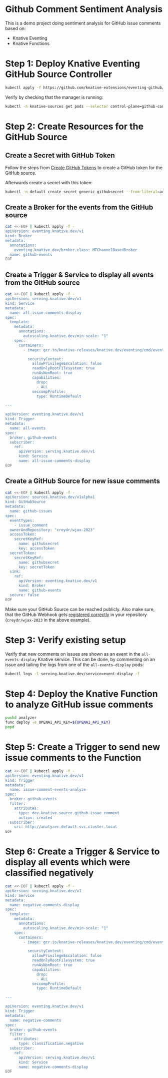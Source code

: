 # Github Comment Sentiment Analysis

This is a demo project doing sentiment analysis for GitHub issue comments based on:
* Knative Eventing
* Knative Functions

# Step 1: Deploy Knative Eventing GitHub Source Controller

```sh
kubectl apply -f https://github.com/knative-extensions/eventing-github/releases/download/knative-v1.11.1/github.yaml
```

Verify by checking that the manager is running:

```sh
kubectl -n knative-sources get pods --selector control-plane=github-controller-manager
```

# Step 2: Create Resources for the GitHub Source

## Create a Secret with GitHub Token

Follow the steps from [Create GitHub Tokens](https://github.com/knative/docs/tree/main/code-samples/eventing/github-source#create-github-tokens) to create a GitHub token for the GitHub source.

Afterwards create a secret with this token:

```sh
kubectl -n default create secret generic githubsecret --from-literal=accessToken=<your-token> --from-literal secretToken=$(head -c 8 /dev/urandom)
```

## Create a Broker for the events from the GitHub source

```sh
cat <<-EOF | kubectl apply -f -
apiVersion: eventing.knative.dev/v1
kind: Broker
metadata:
  annotations:
    eventing.knative.dev/broker.class: MTChannelBasedBroker
  name: github-events
EOF
```

## Create a Trigger & Service to display all events from the GitHub source

```sh
cat <<-EOF | kubectl apply -f -
apiVersion: serving.knative.dev/v1
kind: Service
metadata:
  name: all-issue-comments-display
spec:
  template:
    metadata:
      annotations:
        autoscaling.knative.dev/min-scale: "1"
    spec:
      containers:
        - image: gcr.io/knative-releases/knative.dev/eventing/cmd/event_display

          securityContext:
            allowPrivilegeEscalation: false
            readOnlyRootFilesystem: true
            runAsNonRoot: true
            capabilities:
              drop:
              - ALL
            seccompProfile:
              type: RuntimeDefault

---

apiVersion: eventing.knative.dev/v1
kind: Trigger
metadata:
  name: all-events
spec:
  broker: github-events
  subscriber:
    ref:
      apiVersion: serving.knative.dev/v1
      kind: Service
      name: all-issue-comments-display
EOF
```

## Create a GitHub Source for new issue comments

```sh
cat <<-EOF | kubectl apply -f -
apiVersion: sources.knative.dev/v1alpha1
kind: GitHubSource
metadata:
  name: github-issues
spec:
  eventTypes:
    - issue_comment
  ownerAndRepository: "creydr/wjax-2023"
  accessToken:
    secretKeyRef:
      name: githubsecret
      key: accessToken
  secretToken:
    secretKeyRef:
      name: githubsecret
      key: secretToken
  sink:
    ref:
      apiVersion: eventing.knative.dev/v1
      kind: Broker
      name: github-events
  secure: false
EOF
```

Make sure your GitHub Source can be reached publicly. Also make sure, that the GitHub Webhook gets [registered correctly](https://github.com/knative/docs/tree/main/code-samples/eventing/github-source#verify) in your repository (`creydr/wjax-2023` in the above example).

# Step 3: Verify existing setup

Verify that new comments on issues are shown as an event in the `all-events-display` Knative service. This can be done, by commenting on an issue and tailing the logs from one of the `all-events-display` pods:

```sh
kubectl logs -l serving.knative.dev/service=event-display -f
```

# Step 4: Deploy the Knative Function to analyze GitHub issue comments

```sh
pushd analyzer
func deploy -e OPENAI_API_KEY=${OPENAI_API_KEY}
popd
```

# Step 5: Create a Trigger to send new issue comments to the Function

```sh
cat <<-EOF | kubectl apply -f -
apiVersion: eventing.knative.dev/v1
kind: Trigger
metadata:
  name: issue-comment-events-analyze
spec:
  broker: github-events
  filter:
    attributes:
      type: dev.knative.source.github.issue_comment
      action: created
  subscriber:
    uri: http://analyzer.default.svc.cluster.local
EOF
```

# Step 6: Create a Trigger & Service to display all events which were classified negatively

```sh
cat <<-EOF | kubectl apply -f -
apiVersion: serving.knative.dev/v1
kind: Service
metadata:
  name: negative-comments-display
spec:
  template:
    metadata:
      annotations:
        autoscaling.knative.dev/min-scale: "1"
    spec:
      containers:
        - image: gcr.io/knative-releases/knative.dev/eventing/cmd/event_display

          securityContext:
            allowPrivilegeEscalation: false
            readOnlyRootFilesystem: true
            runAsNonRoot: true
            capabilities:
              drop:
              - ALL
            seccompProfile:
              type: RuntimeDefault

---

apiVersion: eventing.knative.dev/v1
kind: Trigger
metadata:
  name: negative-comments
spec:
  broker: github-events
  filter:
    attributes:
      type: classification.negative
  subscriber:
    ref:
      apiVersion: serving.knative.dev/v1
      kind: Service
      name: negative-comments-display
EOF
```
